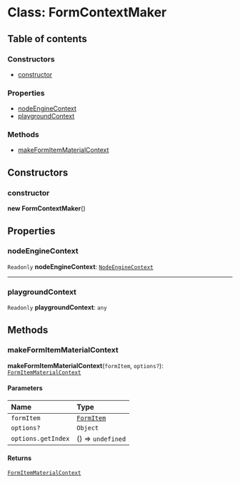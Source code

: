 # Class: FormContextMaker

## Table of contents

### Constructors

* [constructor](/auto-docs/form-core/classes/FormContextMaker.md#constructor)

### Properties

* [nodeEngineContext](/auto-docs/form-core/classes/FormContextMaker.md#nodeenginecontext)
* [playgroundContext](/auto-docs/form-core/classes/FormContextMaker.md#playgroundcontext)

### Methods

* [makeFormItemMaterialContext](/auto-docs/form-core/classes/FormContextMaker.md#makeformitemmaterialcontext)

## Constructors

### constructor

**new FormContextMaker**()

## Properties

### nodeEngineContext

`Readonly` **nodeEngineContext**: [`NodeEngineContext`](/auto-docs/form-core/classes/NodeEngineContext.md)

***

### playgroundContext

`Readonly` **playgroundContext**: `any`

## Methods

### makeFormItemMaterialContext

**makeFormItemMaterialContext**(`formItem`, `options?`): [`FormItemMaterialContext`](/auto-docs/form-core/interfaces/FormItemMaterialContext.md)

#### Parameters

| Name | Type |
| :------ | :------ |
| `formItem` | [`FormItem`](/auto-docs/form-core/classes/FormItem.md) |
| `options?` | `Object` |
| `options.getIndex` | () => `undefined` | `number` |

#### Returns

[`FormItemMaterialContext`](/auto-docs/form-core/interfaces/FormItemMaterialContext.md)
